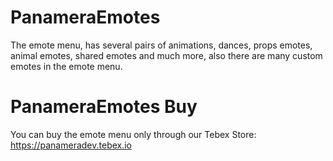 # PanameraEmotes
The emote menu, has several pairs of animations, dances, props emotes, animal emotes, shared emotes and much more, also there are many custom emotes in the emote menu.

# PanameraEmotes Buy
You can buy the emote menu only through our Tebex Store: https://panameradev.tebex.io

